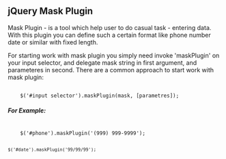 <h2> jQuery Mask Plugin </h2>

<p>Mask Plugin - is a tool which help user to do casual task - entering data. With this plugin you can define such a certain format 
like phone number date or similar with fixed length.</p>

<p>For starting work with mask plugin you simply need invoke 'maskPlugin' on your input selector, and delegate mask string in
first argument, and parameteres in second. There are a common approach to start work with mask plugin:</p>

<code style="width:100%;">
    $('#input selector').maskPlugin(mask, [parametres]);
</code>

<h5>For Example:</h5> 

<code>
    $('#phone').maskPlugin('(999) 999-9999');

    $('#date').maskPlugin('99/99/99');
</code>  
